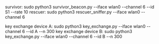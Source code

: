 survivor: sudo python3 survivor_beacon.py --iface wlan0 --channel 6 --id S1 --rate 10
rescuer: sudo python3 rescuer_sniffer.py --iface wlan0 --channel 6

key exchange device A: sudo python3 key_exchange.py --iface wlan0 --channel 6 --id A --n 300
key exchange device B: sudo python3 key_exchange.py --iface wlan0 --channel 6 --id B --n 300
